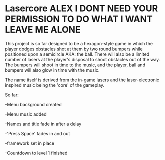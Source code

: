 Lasercore ALEX I DONT NEED YOUR PERMISSION TO DO WHAT I WANT LEAVE ME ALONE
=======

This project is so far designed to be a hexagon-style game in which the player dodges obstacles shot at them by two round bumpers while positioned upon a semicircle AKA: the ball. There will also be a limited number of lasers at the player's disposal to shoot obstacles out of the way. The bumpers will shoot in time to the music, and the player, ball and bumpers will also glow in time with the music. 

The name itself is derived from the in-game lasers and the laser-electronic inspired music being the 'core' of the gameplay.

So far: 

-Menu background created 

-Menu music added

-Names and title fade in after a delay 

-'Press Space' fades in and out

-framework set in place

-Countdown to level 1 finished